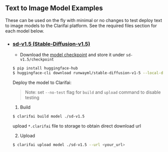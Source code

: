 ## Text to Image Model Examples

These can be used on the fly with minimal or no changes to test deploy text to image models to the Clarifai platform. See the required files section for each model below.

* ### [sd-v1.5 (Stable-Diffusion-v1.5)](./sd-v1.5/)

	* Download the [model checkpoint](https://huggingface.co/runwayml/stable-diffusion-v1-5/tree/main) and store it under `sd-v1.5/checkpoint`
	
	```bash
	$ pip install huggingface-hub
	$ huggingface-cli download runwayml/stable-diffusion-v1-5 --local-dir sd-v1.5/checkpoint --local-dir-use-symlinks False --exclude *.safetensors *.non_ema.bin *.fp16.bin *.ckpt
	```

	Deploy the model to Clarifai:
	
	>Note: set `--no-test` flag for `build` and `upload` command to disable testing

	1. Build

	```bash
	$ clarifai build model ./sd-v1.5
	```
	
	upload `*.clarifai` file to storage to obtain direct download url

	2. Upload

	```bash
	$ clarifai upload model ./sd-v1.5 --url <your_url> 
	```
